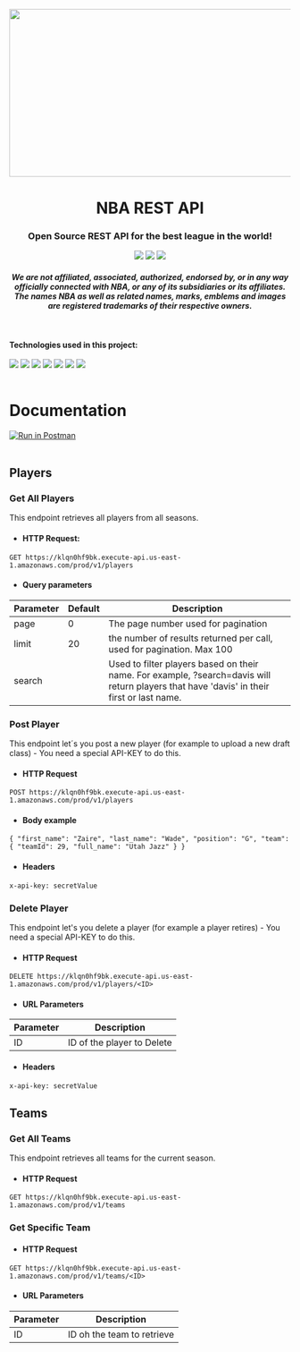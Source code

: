<p align="center"><img width="600" height="300" src="https://elordenmundial.com/wp-content/uploads/2020/10/NBA-logo-baloncesto-historia-deporte-estados-unidos.jpg"></p>

<h1 align="center">NBA REST API</h1>

<h3 align="center">
Open Source REST API for the best league in the world!
</h3>

<p align="center">
<img src="https://img.shields.io/badge/release-v1.0.0-1DA4D5">
<img src="https://img.shields.io/badge/uptime-100%25-369011">
<img src="https://img.shields.io/badge/interface-REST-brightgreen.svg?longCache=true&style=flat-square">
</p>

<h4 align="center">
  <i>
    We are not affiliated, associated, authorized, endorsed by, or in any way officially connected with NBA, or any of its subsidiaries or its affiliates. The names NBA as well as related names, marks, emblems and images are registered trademarks of their respective owners.
  </i>
</h4>

<br>
<br>

<div>
 <b>Technologies used in this project: </b> 
 <br />
 <br />
<img src="https://img.shields.io/badge/JavaScript-323330?style=for-the-badge&logo=javascript&logoColor=F7DF1E" />
<img src="https://img.shields.io/badge/Node.js-339933?style=for-the-badge&logo=nodedotjs&logoColor=white" />
<img src="https://img.shields.io/badge/Express.js-000000?style=for-the-badge&logo=express&logoColor=white" />
<img src="https://img.shields.io/badge/MongoDB-4EA94B?style=for-the-badge&logo=mongodb&logoColor=white" />
<img src="https://img.shields.io/badge/Jest-C21325?style=for-the-badge&logo=jest&logoColor=white" />
<img src="https://img.shields.io/badge/AWS_Lambda-FF9900?style=for-the-badge&logo=amazonaws&logoColor=white" />
<img src="https://img.shields.io/badge/GitHub_Actions-2088FF?style=for-the-badge&logo=github-actions&logoColor=white" />
  <br />
  <br />
  
  
# Documentation
  
[![Run in Postman](https://run.pstmn.io/button.svg)](https://app.getpostman.com/run-collection/16013993-caf084a3-b439-4b43-9b9f-67a9fcf1d298?action=collection%2Ffork&collection-url=entityId%3D16013993-caf084a3-b439-4b43-9b9f-67a9fcf1d298%26entityType%3Dcollection%26workspaceId%3Daa0bb4e2-e714-4968-bd39-d9d56f9c0f3d)
<br/>
<br/>

## Players
  ### Get All Players
  This endpoint retrieves all players from all seasons.
  
  - #### HTTP Request: 
  `GET https://klqn0hf9bk.execute-api.us-east-1.amazonaws.com/prod/v1/players`
  
  - #### Query parameters
  
| Parameter               | Default   | Description  |
|-------------------------|-----------|--------------|
| page       |0 | The page number used for pagination |
| limit      | 20 | the number of results returned per call, used for pagination. Max 100    | 
| search   | | Used to filter players based on their name. For example, ?search=davis will return players that have 'davis' in their first or last name.  |

  
 ### Post Player
  This endpoint let´s you post a new player (for example to upload a new draft class) - You need a special API-KEY to do this.
  - #### HTTP Request
  `POST https://klqn0hf9bk.execute-api.us-east-1.amazonaws.com/prod/v1/players`
  
  - #### Body example
  `{
    "first_name": "Zaire",
    "last_name": "Wade",
    "position": "G",
    "team": {
        "teamId": 29,
        "full_name": "Utah Jazz"
      }
  }`
  
  - #### Headers
  `x-api-key: secretValue`
  
  ### Delete Player
  This endpoint let's you delete a player (for example a player retires) - You need a special API-KEY to do this.
  
  - #### HTTP Request
  `DELETE https://klqn0hf9bk.execute-api.us-east-1.amazonaws.com/prod/v1/players/<ID>`
  
  - #### URL Parameters
  | Parameter | Description  |
  |----------|--------------|
  | ID        | ID of the player to Delete |
  
  - #### Headers
  `x-api-key: secretValue`
  
  ## Teams
  ### Get All Teams
  This endpoint retrieves all teams for the current season.

  - #### HTTP Request 
  `GET https://klqn0hf9bk.execute-api.us-east-1.amazonaws.com/prod/v1/teams`

  ### Get Specific Team

  - #### HTTP Request
  `GET https://klqn0hf9bk.execute-api.us-east-1.amazonaws.com/prod/v1/teams/<ID>`

  - #### URL Parameters
  | Parameter | Description  |
  |----------|--------------|
  | ID        | ID oh the team to retrieve |
  
  
  
  
  

  
